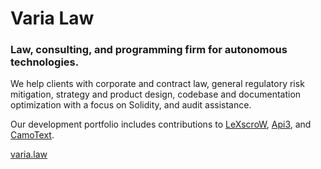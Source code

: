 # Varia Law 

### Law, consulting, and programming firm for autonomous technologies. 



We help clients with corporate and contract law, general regulatory risk mitigation, strategy and product design, codebase and documentation optimization with a focus on Solidity, and audit assistance. 

Our development portfolio includes contributions to [LeXscroW](https://github.com/MetaLex-Tech/LeXscroW/tree/main), [Api3](https://api3.org/), and [CamoText](http://www.camotext.ai/).


[varia.law](https://varia.law/)
